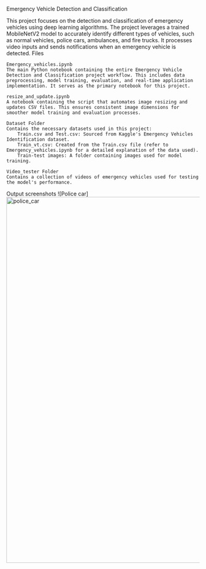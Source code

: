 Emergency Vehicle Detection and Classification

This project focuses on the detection and classification of emergency vehicles using deep learning algorithms. The project leverages a trained MobileNetV2 model to accurately identify different types of vehicles, such as normal vehicles, police cars, ambulances, and fire trucks. It processes video inputs and sends notifications when an emergency vehicle is detected.
Files

    Emergency_vehicles.ipynb
    The main Python notebook containing the entire Emergency Vehicle Detection and Classification project workflow. This includes data preprocessing, model training, evaluation, and real-time application implementation. It serves as the primary notebook for this project.

    resize_and_update.ipynb
    A notebook containing the script that automates image resizing and updates CSV files. This ensures consistent image dimensions for smoother model training and evaluation processes.

    Dataset Folder
    Contains the necessary datasets used in this project:
        Train.csv and Test.csv: Sourced from Kaggle's Emergency Vehicles Identification dataset.
        Train_vt.csv: Created from the Train.csv file (refer to Emergency_vehicles.ipynb for a detailed explanation of the data used).
        Train-test images: A folder containing images used for model training.

    Video_tester Folder
    Contains a collection of videos of emergency vehicles used for testing the model's performance.

Output screenshots
![Police car]
<img width="956" alt="police_car" src="https://github.com/user-attachments/assets/6e35a914-576e-472b-94c8-bd29488c6575">
